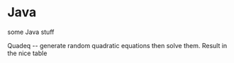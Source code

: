 # Java
some Java stuff

Quadeq -- generate random quadratic equations then solve them. Result in the nice table
